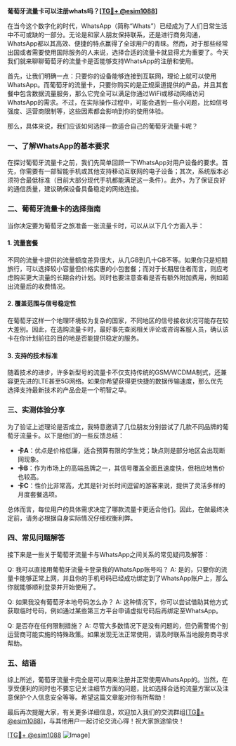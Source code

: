 **葡萄牙流量卡可以注册whats吗？[[TG💪+ @esim1088](https://t.me/s/esim1088)]**

在当今这个数字化的时代，WhatsApp（简称“Whats”）已经成为了人们日常生活中不可或缺的一部分。无论是和家人朋友保持联系，还是进行商务沟通，WhatsApp都以其高效、便捷的特点赢得了全球用户的青睐。然而，对于那些经常出国或者需要使用国际服务的人来说，选择合适的流量卡就显得尤为重要了。今天我们就来聊聊葡萄牙的流量卡是否能够支持WhatsApp的注册和使用。

首先，让我们明确一点：只要你的设备能够连接到互联网，理论上就可以使用WhatsApp。而葡萄牙的流量卡，只要你购买的是正规渠道提供的产品，并且其套餐中包含数据流量服务，那么它完全可以满足你通过WiFi或移动网络访问WhatsApp的需求。不过，在实际操作过程中，可能会遇到一些小问题，比如信号强度、运营商限制等，这些因素都会影响到你的使用体验。

那么，具体来说，我们应该如何选择一款适合自己的葡萄牙流量卡呢？

### 一、了解WhatsApp的基本要求

在探讨葡萄牙流量卡之前，我们先简单回顾一下WhatsApp对用户设备的要求。首先，你需要有一部智能手机或其他支持移动互联网的电子设备；其次，系统版本必须符合最低标准（目前大部分现代手机都能满足这一条件）。此外，为了保证良好的通信质量，建议确保设备具备稳定的网络连接。

### 二、葡萄牙流量卡的选择指南

当你决定要为葡萄牙之旅准备一张流量卡时，可以从以下几个方面入手：

#### 1. **流量套餐**
   不同的流量卡提供的流量额度差异很大，从几GB到几十GB不等。如果你只是短期旅行，可以选择较小容量但价格实惠的小包套餐；而对于长期居住者而言，则应考虑购买更大流量的长期合约计划。同时也要注意查看是否有额外附加费用，例如超出流量后的收费情况。

#### 2. **覆盖范围与信号稳定性**
   在葡萄牙这样一个地理环境较为复杂的国家，不同地区的信号接收状况可能存在较大差别。因此，在选购流量卡时，最好事先查阅相关评论或咨询客服人员，确认该卡在你计划前往的目的地是否能提供稳定的服务。

#### 3. **支持的技术标准**
   随着技术的进步，许多新型号的流量卡不仅支持传统的GSM/WCDMA制式，还兼容更先进的LTE甚至5G网络。如果你希望获得更快捷的数据传输速度，那么优先选择支持最新技术的产品会是一个明智之举。

### 三、实测体验分享

为了验证上述理论是否成立，我特意邀请了几位朋友分别尝试了几款不同品牌的葡萄牙流量卡。以下是他们的一些反馈总结：

- **卡A**：优点是价格低廉，适合预算有限的学生党；缺点则是部分地区会出现断网现象。
- **卡B**：作为市场上的高端品牌之一，其信号覆盖全面且速度快，但相应地售价也较高。
- **卡C**：性价比非常高，尤其是针对长时间逗留的游客来说，提供了灵活多样的月度套餐选项。

总体而言，每位用户的具体需求决定了哪款流量卡更适合他们。因此，在做最终决定前，请务必根据自身实际情况仔细权衡利弊。

### 四、常见问题解答

接下来是一些关于葡萄牙流量卡与WhatsApp之间关系的常见疑问及解答：

Q: 我可以直接用葡萄牙流量卡登录我的WhatsApp账号吗？
A: 是的，只要你的流量卡能够正常上网，并且你的手机号码已经成功绑定到了WhatsApp账户上，那么你就能够顺利登录并开始使用了。

Q: 如果我没有葡萄牙本地号码怎么办？
A: 这种情况下，你可以尝试借助其他方式获取临时号码，例如通过某些第三方平台申请虚拟号码后再绑定至WhatsApp。

Q: 是否存在任何限制措施？
A: 尽管大多数情况下是没有问题的，但仍需警惕个别运营商可能实施的特殊政策。如果发现无法正常使用，请及时联系当地服务商寻求帮助。

### 五、结语

综上所述，葡萄牙流量卡完全是可以用来注册并正常使用WhatsApp的。当然，在享受便利的同时也不要忘记关注细节方面的问题，比如选择合适的流量方案以及注意保护个人信息安全等等。希望这篇文章能对你有所帮助！

最后再次提醒大家，有关更多详细信息，欢迎加入我们的交流群组[[TG💪+ @esim1088](https://t.me/s/esim1088)]，与其他用户一起讨论交流心得！祝大家旅途愉快！

[[TG💪+ @esim1088](https://t.me/s/esim1088) ![Image](https://i.postimg.cc/4NQfJmqS/Snipaste-2025-05-13-00-14-12.png)]